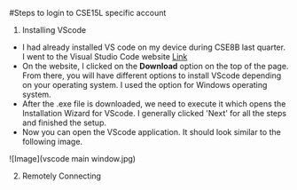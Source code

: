 #Steps to login to CSE15L specific account

1. Installing VScode
* I had already installed VS code on my device during CSE8B last quarter. I went to the Visual Studio Code website [Link](https://code.visualstudio.com/) 
* On the website, I clicked on the **Download** option on the top of the page. From there, you will have different options to install VScode depending on your
operating system. I used the option for Windows operating system.
* After the .exe file is downloaded, we need to execute it which opens the Installation Wizard for VScode. I generally clicked 'Next' for all the steps and finished the setup.
* Now you can open the VScode application. It should look similar to the following image.

![Image](vscode main window.jpg)

2. Remotely Connecting
